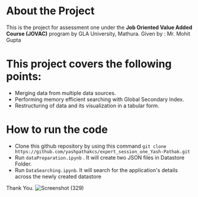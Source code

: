 # About the Project
 This is the project for assessment one under the **Job Oriented Value Added Course (JOVAC)** program by GLA University, Mathura.
 Given by : Mr. Mohit Gupta 
 
 # This project covers the following points:
 * Merging data from multiple data sources.
 * Performing memory efficient searching with Global Secondary Index.
 * Restructuring of data and its visualization in a tabular form.

# How to run the code
* Clone this github repository by using this command ```git clone https://github.com/yashpathakcs/expert_session_one_Yash-Pathak.git```
* Run ```dataPreparation.ipynb``` . It will create two JSON files in Datastore Folder.
* Run ```DataSearching.ipynb```. It will search for the application's details across the newly created datastore 

Thank You.
![Screenshot (329)](https://user-images.githubusercontent.com/55481636/167694710-d802eb47-a8f3-4017-92ff-6728a335be3b.png)
